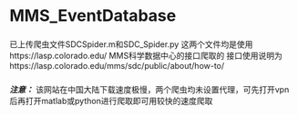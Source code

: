 # MMS_EventDatabase


###
已上传爬虫文件SDCSpider.m和SDC_Spider.py
这两个文件均是使用https://lasp.colorado.edu/ MMS科学数据中心的接口爬取的
接口使用说明为https://lasp.colorado.edu/mms/sdc/public/about/how-to/
###

***注意：***
该网站在中国大陆下载速度极慢，两个爬虫均未设置代理，可先打开vpn后再打开matlab或python进行爬取即可用较快的速度爬取
